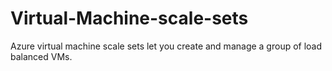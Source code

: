 # Virtual-Machine-scale-sets
 Azure virtual machine scale sets let you create and manage a group of load balanced VMs.
